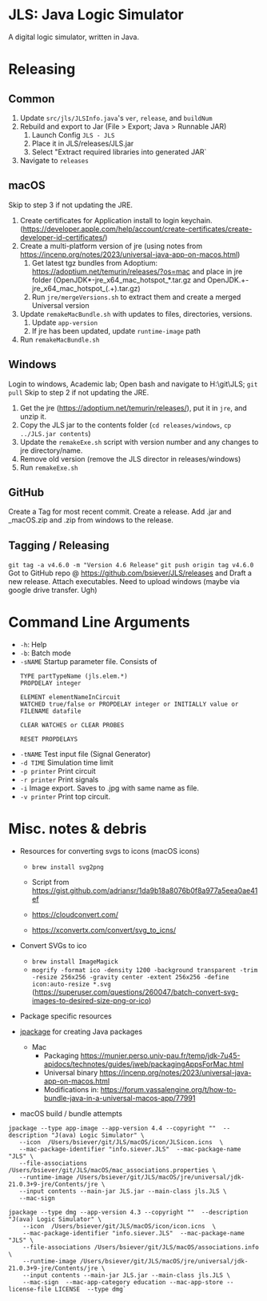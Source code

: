# JLS: Java Logic Simulator

A digital logic simulator, written in Java.

# Releasing 

## Common

1. Update `src/jls/JLSInfo.java`'s `ver`, `release`, and `buildNum`
2. Rebuild and export to Jar (File > Export;  Java > Runnable JAR)
	1. Launch Config `JLS - JLS`
	2. Place it in JLS/releases/JLS.jar
	3. Select "Extract required libraries into generated JAR`
3. Navigate to `releases`

## macOS

Skip to step 3 if not updating the JRE. 

1. Create certificates for Application install to login keychain. (https://developer.apple.com/help/account/create-certificates/create-developer-id-certificates/)
2. Create a multi-platform version of jre (using notes from https://incenp.org/notes/2023/universal-java-app-on-macos.html)
	1. Get latest tgz bundles from Adoptium: https://adoptium.net/temurin/releases/?os=mac and place in jre folder (OpenJDK*-jre_x64_mac_hotspot_*.tar.gz and  OpenJDK.+-jre_x64_mac_hotspot_(.+).tar.gz)
	2. Run `jre/mergeVersions.sh` to extract them and create a merged Universal version 
3. Update `remakeMacBundle.sh` with updates to files, directories, versions. 
   1. Update `app-version` 
   2. If jre has been updated, update `runtime-image` path
4. Run `remakeMacBundle.sh`

## Windows

Login to windows, Academic lab;  Open bash and navigate to H:\git\JLS; `git pull`
Skip to step 2 if not updating the JRE.

1. Get the jre (https://adoptium.net/temurin/releases/), put it in `jre`, and unzip it.  
2. Copy the JLS jar to the contents folder (`cd releases/windows`, `cp ../JLS.jar contents`)
3. Update the `remakeExe.sh` script with version number and any changes to jre directory/name. 
4. Remove old version (remove the JLS director in releases/windows)
5. Run `remakeExe.sh` 

## GitHub 

Create a Tag for most recent commit.
Create a release.
Add .jar and _macOS.zip and .zip from windows to the release. 

## Tagging / Releasing

`git tag -a v4.6.0 -m "Version 4.6 Release"`
`git push origin tag v4.6.0`
Got to GitHub repo @ https://github.com/bsiever/JLS/releases and Draft a new release.
Attach executables.  Need to upload windows (maybe via google drive transfer.  Ugh)

# Command Line Arguments

* `-h`: Help
* `-b`: Batch mode
* `-sNAME` Startup parameter file.  Consists of 
   ```
   TYPE partTypeName (jls.elem.*)
   PROPDELAY integer
   
   ELEMENT elementNameInCircuit
   WATCHED true/false or PROPDELAY integer or INITIALLY value or FILENAME datafile
    
   CLEAR WATCHES or CLEAR PROBES
   
   RESET PROPDELAYS 
   ```
* `-tNAME` Test input file (Signal Generator)
* `-d TIME` Simulation time limit
* `-p printer` Print circuit
* `-r printer` Print signals
* `-i` Image export.  Saves to .jpg with same name as file.
* `-v printer` Print top circuit.

# Misc. notes & debris

* Resources for converting svgs to icons (macOS icons)
  * `brew install svg2png` 
  * Script from https://gist.github.com/adriansr/1da9b18a8076b0f8a977a5eea0ae41ef 
  
  * https://cloudconvert.com/   
  * https://xconvertx.com/convert/svg_to_icns/
* Convert SVGs to ico 
  * `brew install ImageMagick`
  * `mogrify -format ico -density 1200 -background transparent -trim -resize 256x256 -gravity center -extent 256x256 -define icon:auto-resize *.svg`  (https://superuser.com/questions/260047/batch-convert-svg-images-to-desired-size-png-or-ico)

  
* Package specific resources

* [jpackage](https://docs.oracle.com/en/java/javase/19/jpackage/packaging-overview.html) for creating Java packages
   * Mac 
     * Packaging https://munier.perso.univ-pau.fr/temp/jdk-7u45-apidocs/technotes/guides/jweb/packagingAppsForMac.html 
     * Universal binary https://incenp.org/notes/2023/universal-java-app-on-macos.html
     * Modifications in: https://forum.vassalengine.org/t/how-to-bundle-java-in-a-universal-macos-app/77991 

* macOS build / bundle attempts

 ```
jpackage --type app-image --app-version 4.4 --copyright ""  --description "J(ava) Logic Simulator" \
    --icon  /Users/bsiever/git/JLS/macOS/icon/JLSicon.icns  \
    --mac-package-identifier "info.siever.JLS"  --mac-package-name "JLS" \
    --file-associations /Users/bsiever/git/JLS/macOS/mac_associations.properties \
    --runtime-image /Users/bsiever/git/JLS/macOS/jre/universal/jdk-21.0.3+9-jre/Contents/jre \
    --input contents --main-jar JLS.jar --main-class jls.JLS \
    --mac-sign 
```

```
jpackage --type dmg --app-version 4.3 --copyright ""  --description "J(ava) Logic Simulator" \
    --icon  /Users/bsiever/git/JLS/macOS/icon/icon.icns  \
    --mac-package-identifier "info.siever.JLS"  --mac-package-name "JLS" \
    --file-associations /Users/bsiever/git/JLS/macOS/associations.info \
    --runtime-image /Users/bsiever/git/JLS/macOS/jre/universal/jdk-21.0.3+9-jre/Contents/jre \
    --input contents --main-jar JLS.jar --main-class jls.JLS \
    --mac-sign  --mac-app-category education --mac-app-store --license-file LICENSE  --type dmg`    
```
